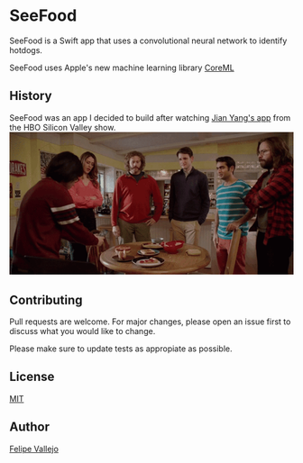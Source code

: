 # SeeFood
SeeFood is a Swift app that uses a convolutional neural network to identify hotdogs.

SeeFood uses Apple's new machine learning library [CoreML](https://developer.apple.com/machine-learning/core-ml/.)
## History
SeeFood was an app I decided to build after watching [Jian Yang's app](https://www.youtube.com/watch?v=vIci3C4JkL0) from the HBO Silicon Valley show.
![](yang.gif)

## Contributing
Pull requests are welcome. For major changes, please open an issue first to discuss what you would like to change.

Please make sure to update tests as appropiate as possible.

## License
[MIT](LICENSE)

## Author
[Felipe Vallejo](https://www.linkedin.com/in/felipe-vallejo-200188/)
